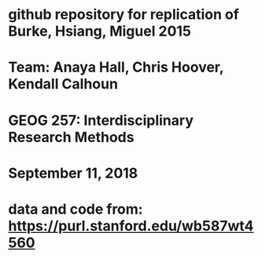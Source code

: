# github repository for replication of Burke, Hsiang, Miguel 2015

# Team: Anaya Hall, Chris Hoover, Kendall Calhoun
# GEOG 257: Interdisciplinary Research Methods
# September 11, 2018

# data and code from: https://purl.stanford.edu/wb587wt4560